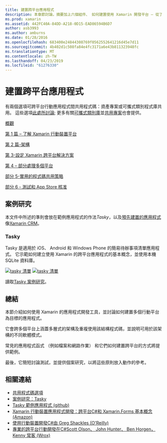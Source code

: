 ```yaml
---
title: 建置跨平台應用程式
description: 本章節討論，摘要加上六個組件、 如何建置使用 Xamarin 開發平台 – 從了解 Xamarin 來設計行動應用程式，然後測試和部署到各種不同的應用程式存放區的運作方式的應用程式。
ms.prod: xamarin
ms.assetid: 442FC40A-84DD-A218-0D15-EAD86594B6D7
author: asb3993
ms.author: amburns
ms.date: 01/28/2016
ms.openlocfilehash: 683400e24844308769f0562552641216d45e7d11
ms.sourcegitcommit: 4b402d1c508fa84e4fc3171a6e43b811323948fc
ms.translationtype: MT
ms.contentlocale: zh-TW
ms.lasthandoff: 04/23/2019
ms.locfileid: "61276330"
---
```

# <a name="building-cross-platform-applications"></a>建置跨平台應用程式

有兩個選項可跨平台行動應用程式間共用程式碼：資產專案或可攜式類別程式庫共用。 這些選項[此處所討論](~/cross-platform/app-fundamentals/code-sharing.md); 更多有關[可攜式類別庫](~/cross-platform/app-fundamentals/pcl.md)並[共用專案](~/cross-platform/app-fundamentals/shared-projects.md)也會提供。

<a name="Sections" />

 [概觀](~/cross-platform/app-fundamentals/building-cross-platform-applications/overview.md)

 [第 1 篇 – 了解 Xamarin 行動裝置平台](~/cross-platform/app-fundamentals/building-cross-platform-applications/understanding-the-xamarin-mobile-platform.md)

 [第 2 篇-架構](~/cross-platform/app-fundamentals/building-cross-platform-applications/architecture.md)

 [第 3-設定 Xamarin 跨平台解決方案](~/cross-platform/app-fundamentals/building-cross-platform-applications/setting-up-a-xamarin-cross-platform-solution.md)

 [第 4 – 部分處理多個平台](~/cross-platform/app-fundamentals/building-cross-platform-applications/platform-divergence-abstraction-divergent-implementation.md)

 [部分 5-實用的程式碼共用策略](~/cross-platform/app-fundamentals/building-cross-platform-applications/practical-code-sharing-strategies.md)

 [部分 6 - 測試和 App Store 核准](~/cross-platform/app-fundamentals/building-cross-platform-applications/testing-and-app-store-approvals.md)

 <a name="Cross-Platform_Mobile_Application_Case_Studies" />

## <a name="case-studies"></a>案例研究

本文件中所述的準則會放在範例應用程式的作法*Tasky*，以及[預先建置的應用程式](https://xamarin.com/prebuilt)像[Xamarin CRM](https://xamarin.com/prebuilt/#xamarincrm)。

 <a name="Tasky" />

### <a name="tasky"></a>Tasky

Tasky 是適用於 iOS、 Android 和 Windows Phone 的簡易待辦事項清單應用程式。
它示範如何建立使用 Xamarin 的跨平台應用程式的基本概念，並使用本機 SQLite 資料庫。

 [![tasky 清單](images/iphone-list-sml.png)](images/iphone-list.png#lightbox) [ ![tasky 清單](images/iphone-list-sml.png)](images/iphone-list.png#lightbox)

讀取[Tasky 案例研究](~/cross-platform/app-fundamentals/building-cross-platform-applications/case-study-tasky.md)。

## <a name="summary"></a>總結

本節介紹如何使用 Xamarin 的應用程式開發工具，並討論如何建置多個行動平台為目標的應用程式。

它會跨多個平台上涵蓋多層式的架構及重複使用該結構程式碼，並說明可用於該架構的不同軟體模式。

常見的應用程式函式 （例如檔案和網路作業） 和它們如何建置跨平台的方式將提供範例。

最後，它簡短討論測試，並提供個案研究，以將這些原則放入動作的參考。

## <a name="related-links"></a>相關連結

- [共用程式碼選項](~/cross-platform/app-fundamentals/code-sharing.md)
- [案例研究：Tasky](~/cross-platform/app-fundamentals/building-cross-platform-applications/case-study-tasky.md)
- [Tasky 範例應用程式 (github)](https://developer.xamarin.com/samples/mobile/TaskyPortable/)
- [Xamarin 行動裝置應用程式開發：跨平台C#和 Xamarin.Forms 基本概念 (Amazon)](http://www.amazon.com/Xamarin-Mobile-Application-Development-Cross-Platform/dp/1484202155/)
- [使用行動裝置開發C#由 Greg Shackles (O'Reilly)](http://shop.oreilly.com/product/0636920024002.do)
- [專業的跨平台行動開發在C#Scott Olson、 John Hunter、 Ben Horgen，Kenny 常客 (Wrox)](http://www.wrox.com/WileyCDA/WroxTitle/Professional-Cross-Platform-Mobile-Development-in-C-.productCd-1118157702.html)
